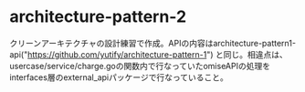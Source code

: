 # architecture-pattern-2
クリーンアーキテクチャの設計練習で作成。APIの内容はarchitecture-pattern1-api("https://github.com/yutify/architecture-pattern-1")
と同じ。相違点は、usercase/service/charge.goの関数内で行なっていたomiseAPIの処理をinterfaces層のexternal_apiパッケージで行なっていること。
